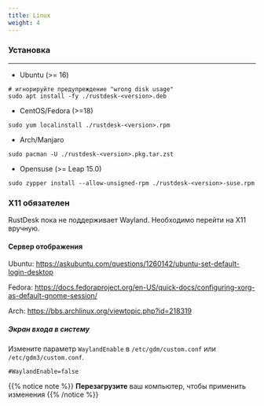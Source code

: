 ```yaml
---
title: Linux 
weight: 4
---
```


### Установка
------

- Ubuntu (>= 16)
```
# игнорируйте предупреждение "wrong disk usage"
sudo apt install -fy ./rustdesk-<version>.deb
```

- CentOS/Fedora (>=18)
```
sudo yum localinstall ./rustdesk-<version>.rpm
```

- Arch/Manjaro
```
sudo pacman -U ./rustdesk-<version>.pkg.tar.zst
```

- Opensuse (>= Leap 15.0)
```
sudo zypper install --allow-unsigned-rpm ./rustdesk-<version>-suse.rpm
```

### X11 обязателен 
RustDesk пока не поддерживает Wayland. Необходимо перейти на X11 вручную.

#### Сервер отображения
Ubuntu: https://askubuntu.com/questions/1260142/ubuntu-set-default-login-desktop

Fedora: https://docs.fedoraproject.org/en-US/quick-docs/configuring-xorg-as-default-gnome-session/

Arch: https://bbs.archlinux.org/viewtopic.php?id=218319

##### Экран входа в систему

Измените параметр `WaylandEnable` в `/etc/gdm/custom.conf` или `/etc/gdm3/custom.conf`.
```
#WaylandEnable=false
```

{{% notice note %}}
**Перезагрузите** ваш компьютер, чтобы применить изменения
{{% /notice %}}


